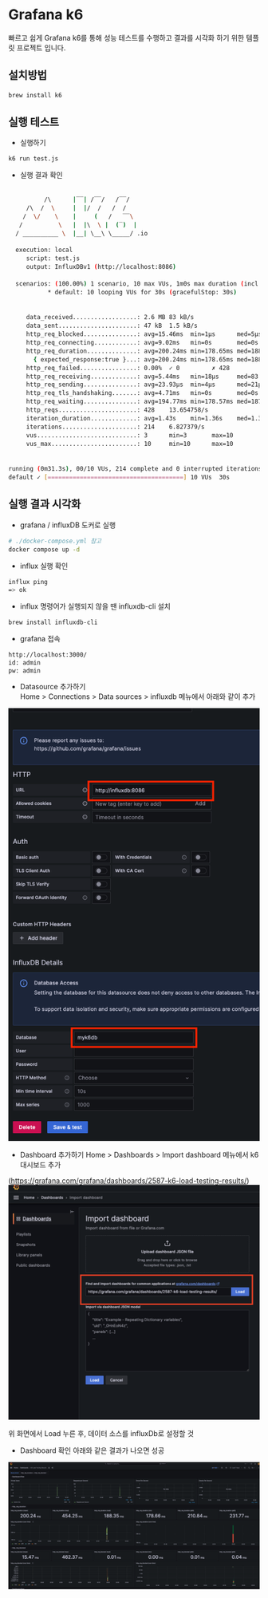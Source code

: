 # Grafana k6
빠르고 쉽게 Grafana k6를 통해 성능 테스트를 수행하고 결과를 시각화 하기 위한 템플릿 프로젝트 입니다.

## 설치방법

```bash
brew install k6
```

## 실행 테스트
- 실행하기
```bash
k6 run test.js
```

- 실행 결과 확인
```bash

          /\      |‾‾| /‾‾/   /‾‾/   
     /\  /  \     |  |/  /   /  /    
    /  \/    \    |     (   /   ‾‾\  
   /          \   |  |\  \ |  (‾)  | 
  / __________ \  |__| \__\ \_____/ .io

  execution: local
     script: test.js
     output: InfluxDBv1 (http://localhost:8086)

  scenarios: (100.00%) 1 scenario, 10 max VUs, 1m0s max duration (incl. graceful stop):
           * default: 10 looping VUs for 30s (gracefulStop: 30s)


     data_received..................: 2.6 MB 83 kB/s
     data_sent......................: 47 kB  1.5 kB/s
     http_req_blocked...............: avg=15.46ms  min=1µs      med=5µs      max=462.37ms p(90)=8µs      p(95)=34.09µs 
     http_req_connecting............: avg=9.02ms   min=0s       med=0s       max=228.03ms p(90)=0s       p(95)=0s      
     http_req_duration..............: avg=200.24ms min=178.65ms med=188.35ms max=454.25ms p(90)=210.84ms p(95)=231.75ms
       { expected_response:true }...: avg=200.24ms min=178.65ms med=188.35ms max=454.25ms p(90)=210.84ms p(95)=231.75ms
     http_req_failed................: 0.00%  ✓ 0         ✗ 428 
     http_req_receiving.............: avg=5.44ms   min=18µs     med=83.5µs   max=223.69ms p(90)=146.6µs  p(95)=252.14µs
     http_req_sending...............: avg=23.93µs  min=4µs      med=21µs     max=678µs    p(90)=29µs     p(95)=35µs    
     http_req_tls_handshaking.......: avg=4.71ms   min=0s       med=0s       max=234.23ms p(90)=0s       p(95)=0s      
     http_req_waiting...............: avg=194.77ms min=178.57ms med=187.87ms max=332.7ms  p(90)=209.84ms p(95)=215.33ms
     http_reqs......................: 428    13.654758/s
     iteration_duration.............: avg=1.43s    min=1.36s    med=1.39s    max=2.17s    p(90)=1.54s    p(95)=1.61s   
     iterations.....................: 214    6.827379/s
     vus............................: 3      min=3       max=10
     vus_max........................: 10     min=10      max=10


running (0m31.3s), 00/10 VUs, 214 complete and 0 interrupted iterations
default ✓ [======================================] 10 VUs  30s
```

## 실행 결과 시각화

- grafana / influxDB 도커로 실행
```bash
# ./docker-compose.yml 참고
docker compose up -d
```

- influx 실행 확인
```bash
influx ping
=> ok
```

- influx 명령어가 실행되지 않을 땐 influxdb-cli 설치
```bash
brew install influxdb-cli
```

- grafana 접속
```
http://localhost:3000/
id: admin
pw: admin
```

- Datasource 추가하기  
Home > Connections > Data sources > influxdb 메뉴에서 아래와 같이 추가

![datasource](./image/img_datasource.png)

- Dashboard 추가하기
Home > Dashboards > Import dashboard 메뉴에서 k6 대시보드 추가

(https://grafana.com/grafana/dashboards/2587-k6-load-testing-results/)
![dashboard-adding](./image/img_dashboard.png)

위 화면에서 Load 누른 후, 데이터 소스를 influxDb로 설정할 것

- Dashboard 확인
아래와 같은 결과가 나오면 성공

![dashboard-result](./image/img_dashboard_result.png)
